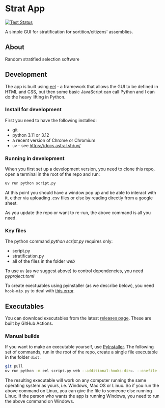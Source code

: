 Strat App
=========

[![Test Status](https://github.com/sortitionfoundation/stratification-app/workflows/tests/badge.svg?branch=master)](https://github.com/sortitionfoundation/stratification-app/actions?workflow=tests)

A simple GUI for stratification for sortition/citizens' assemblies.

About
-----

Random stratified selection software

Development
-----------

The app is built using [eel](https://github.com/ChrisKnott/Eel) - a framework that allows the GUI to be defined in HTML and CSS, but then some basic JavaScript can call Python and I can do the heavy lifting in Python.

### Install for development

First you need to have the following installed:

- git
- python 3.11 or 3.12
- a recent version of Chrome or Chromium
- `uv` - see <https://docs.astral.sh/uv/>

### Running in development

When you first set up a development version, you need to clone this repo, open a terminal in the root of the repo and run:

``` sh
uv run python script.py
```

At this point you should have a window pop up and be able to interact with it, either via uploading .csv files or else by reading directly from a google sheet.

As you update the repo or want to re-run, the above command is all you need.

### Key files

The python command *python script.py* requires only:

- script.py
- stratification.py
- all of the files in the folder *web*

To use `uv` (as we suggest above) to control dependencies, you need *pyproject.toml*

To create exectuables using pyinstaller (as we describe below), you need `hook-mip.py` to deal with [this error](https://github.com/coin-or/python-mip/issues/198).

Executables
-----------

You can download executables from the latest [releases page](https://github.com/sortitionfoundation/stratification-app/releases).  These are built by GitHub Actions.

### Manual builds

If you want to make an executable yourself, use [PyInstaller](https://pyinstaller.readthedocs.io/en/stable/).  The following set of commands, run in the root of the repo, create a single file executable in the folder `dist`.

``` sh
git pull
uv run python -m eel script.py web --additional-hooks-dir=. --onefile --noconsole
```

The resulting executable will work on any computer running the same operating system as yours, i.e. Windows, Mac OS or Linux.  So if you run the above command on Linux, you can give the file to someone else running Linux. If the person who wants the app is running Windows, you need to run the above command on Windows.
